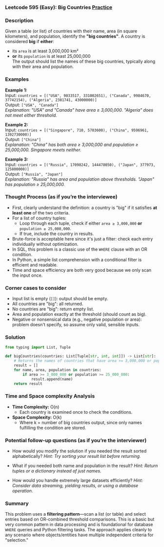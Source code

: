 ### Leetcode 595 (Easy): Big Countries [Practice](https://leetcode.com/problems/big-countries)

### Description  
Given a table (or list) of countries with their name, area (in square kilometers), and population, identify the **"big countries"**. A country is considered **big** if **either**:
- its `area` is at least 3,000,000 km²  
- **or** its `population` is at least 25,000,000  
The output should list the names of these big countries, typically along with their area and population.

### Examples  

**Example 1:**  
Input: `countries = [("USA", 9833517, 331002651), ("Canada", 9984670, 37742154), ("Algeria", 2381741, 43000000)]`  
Output: `["USA", "Canada"]`  
*Explanation: "USA" and "Canada" have area ≥ 3,000,000. "Algeria" does not meet either threshold.*

**Example 2:**  
Input: `countries = [("Singapore", 710, 5703600), ("China", 9596961, 1392730000)]`  
Output: `["China"]`  
*Explanation: "China" has both area ≥ 3,000,000 and population ≥ 25,000,000. Singapore meets neither.*

**Example 3:**  
Input: `countries = [("Russia", 17098242, 144478050), ("Japan", 377973, 125800000)]`  
Output: `["Russia", "Japan"]`  
*Explanation: "Russia" has area and population above thresholds. "Japan" has population ≥ 25,000,000.*

### Thought Process (as if you’re the interviewee)  
- First, clearly understand the definition: a country is "big" if it satisfies **at least one** of the two criteria.
- For a list of country tuples:  
  - Loop through each tuple, check if either `area ≥ 3,000,000` **or** `population ≥ 25,000,000`.
  - If true, include the country in results.
- Brute-force is acceptable here since it's just a filter: check each entry individually without optimization.
- In SQL, this problem is a classic use of the `WHERE` clause with an OR condition.
- In Python, a simple list comprehension with a conditional filter is efficient and readable.
- Time and space efficiency are both very good because we only scan the input once.

### Corner cases to consider  
- Input list is empty (`[]`): output should be empty.
- All countries are "big": all returned.
- No countries are "big": return empty list.
- Area and population exactly at the threshold (should count as big).
- Negative or nonsensical data (e.g., negative population or area): problem doesn't specify, so assume only valid, sensible inputs.

### Solution

```python
from typing import List, Tuple

def bigCountries(countries: List[Tuple[str, int, int]]) -> List[str]:
    # Returns the names of countries that have area >= 3,000,000 or population >= 25,000,000
    result = []
    for name, area, population in countries:
        if area >= 3_000_000 or population >= 25_000_000:
            result.append(name)
    return result
```

### Time and Space complexity Analysis  

- **Time Complexity:** O(n)
  - Each country is examined once to check the conditions.
- **Space Complexity:** O(k)
  - Where k = number of big countries output, since only names fulfilling the condition are stored.

### Potential follow-up questions (as if you’re the interviewer)  

- How would you modify the solution if you needed the result sorted alphabetically?
  *Hint: Try sorting your result list before returning.*
  
- What if you needed both name and population in the result?
  *Hint: Return tuples or a dictionary instead of just names.*

- How would you handle extremely large datasets efficiently?
  *Hint: Consider data streaming, yielding results, or using a database operation.*

### Summary
This problem uses a **filtering pattern**—scan a list (or table) and select entries based on OR-combined threshold comparisons. This is a basic but very common pattern in data processing and is foundational for database `WHERE` queries and Python filtering tasks. The approach applies cleanly to any scenario where objects/entities have multiple independent criteria for "selection."